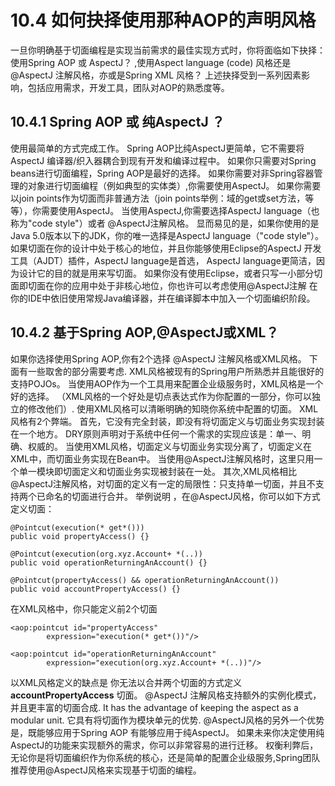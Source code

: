# 10.4 如何抉择使用那种AOP的声明风格

 一旦你明确基于切面编程是实现当前需求的最佳实现方式时，你将面临如下抉择：使用Spring AOP 或 AspectJ？ ,使用Aspect language (code) 风格还是
 @AspectJ 注解风格，亦或是Spring XML 风格？
 上述抉择受到一系列因素影响，包括应用需求，开发工具，团队对AOP的熟悉度等。

## 10.4.1 Spring AOP 或 纯AspectJ ？

使用最简单的方式完成工作。
Spring AOP比纯AspectJ更简单，它不需要将AspectJ 编译器/织入器耦合到现有开发和编译过程中。
如果你只需要对Spring beans进行切面编程，Spring AOP是最好的选择。
如果你需要对非Spring容器管理的对象进行切面编程（例如典型的实体类）,你需要使用AspectJ。
如果你需要以join points作为切面而非普通方法（join points举例：域的get或set方法，等等），你需要使用AspectJ。
当使用AspectJ,你需要选择AspectJ language（也称为"code style"）或者 @AspectJ注解风格。
显而易见的是，如果你使用的是Java 5.0版本以下的JDK，你的唯一选择是AspectJ language（"code style"）。
如果切面在你的设计中处于核心的地位，并且你能够使用Eclipse的AspectJ 开发工具（AJDT）插件，AspectJ language是首选，
AspectJ language更简洁，因为设计它的目的就是用来写切面。
如果你没有使用Eclipse，或者只写一小部分切面即切面在你的应用中处于非核心地位，你也许可以考虑使用@AspectJ注解
在你的IDE中依旧使用常规Java编译器，并在编译脚本中加入一个切面编织阶段。

## 10.4.2 基于Spring AOP,@AspectJ或XML？

如果你选择使用Spring AOP,你有2个选择 @AspectJ 注解风格或XML风格。
下面有一些取舍的部分需要考虑.
XML风格被现有的Spring用户所熟悉并且能很好的支持POJOs。
当使用AOP作为一个工具用来配置企业级服务时，XML风格是一个好的选择。
（XML风格的一个好处是切点表达式作为你配置的一部分，你可以独立的修改他们）.
使用XML风格可以清晰明确的知晓你系统中配置的切面。
XML风格有2个弊端。
首先，它没有完全封装，即没有将切面定义与切面业务实现封装在一个地方。
DRY原则声明对于系统中任何一个需求的实现应该是：单一、明确、权威的。
当使用XML风格，切面定义与切面业务实现分离了，切面定义在XML中，而切面业务实现在Bean中。
当使用@AspectJ注解风格时，这里只用一个单一模块即切面定义和切面业务实现被封装在一处。
其次,XML风格相比@AspectJ注解风格，对切面的定义有一定的局限性：只支持单一切面，并且不支持两个已命名的切面进行合并。
举例说明 ，在@AspectJ风格，你可以如下方式定义切面：
```
@Pointcut(execution(* get*()))
public void propertyAccess() {}

@Pointcut(execution(org.xyz.Account+ *(..))
public void operationReturningAnAccount() {}

@Pointcut(propertyAccess() && operationReturningAnAccount())
public void accountPropertyAccess() {}
```
在XML风格中，你只能定义前2个切面
```
<aop:pointcut id="propertyAccess"
        expression="execution(* get*())"/>

<aop:pointcut id="operationReturningAnAccount"
        expression="execution(org.xyz.Account+ *(..))"/>
```		
以XML风格定义的缺点是 你无法以合并两个切面的方式定义 **accountPropertyAccess** 切面。
@AspectJ 注解风格支持额外的实例化模式，并且更丰富的切面合成.
It has the advantage of keeping the aspect as a modular unit. 它具有将切面作为模块单元的优势.
 @AspectJ风格的另外一个优势是，既能够应用于Spring AOP 有能够应用于纯AspectJ。
 如果未来你决定使用纯AspectJ的功能来实现额外的需求，你可以非常容易的进行迁移。
权衡利弊后，无论你是将切面编织作为你系统的核心，还是简单的配置企业级服务,Spring团队推荐使用@AspectJ风格来实现基于切面的编程。